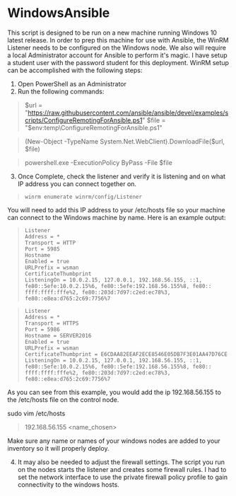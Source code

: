 # WindowsAnsible
This script is designed to be run on a new machine running Windows 10 latest release. In order to prep this machine for use with Ansible, the WinRM Listener needs to be configured on the Windows node. We also will require a local Administrator account for Ansible to perform it's magic. I have setup a student user with the password student for this deployment. WinRM setup can be accomplished with the following steps:
1. Open PowerShell as an Administrator
2. Run the following commands:
>   $url = "https://raw.githubusercontent.com/ansible/ansible/devel/examples/scripts/ConfigureRemotingForAnsible.ps1"
>   $file = "$env:temp\ConfigureRemotingForAnsible.ps1"

>   (New-Object -TypeName System.Net.WebClient).DownloadFile($url, $file)

>   powershell.exe -ExecutionPolicy ByPass -File $file

3. Once Complete, check the listener and verify it is listening and on what IP address you can connect together on. 
>     winrm enumerate winrm/config/Listener
You will need to add this IP address to your /etc/hosts file so your machine can connect to the Windows machine by name. Here is an example output:
>     Listener
>     Address = *
>     Transport = HTTP
>     Port = 5985
>     Hostname
>     Enabled = true
>     URLPrefix = wsman
>     CertificateThumbprint
>     ListeningOn = 10.0.2.15, 127.0.0.1, 192.168.56.155, ::1, fe80::5efe:10.0.2.15%6, fe80::5efe:192.168.56.155%8, fe80::
>     ffff:ffff:fffe%2, fe80::203d:7d97:c2ed:ec78%3, fe80::e8ea:d765:2c69:7756%7

>     Listener
>     Address = *
>     Transport = HTTPS
>     Port = 5986
>     Hostname = SERVER2016
>     Enabled = true
>     URLPrefix = wsman
>     CertificateThumbprint = E6CDAA82EEAF2ECE8546E05DB7F3E01AA47D76CE
>     ListeningOn = 10.0.2.15, 127.0.0.1, 192.168.56.155, ::1, fe80::5efe:10.0.2.15%6, fe80::5efe:192.168.56.155%8, fe80::
>     ffff:ffff:fffe%2, fe80::203d:7d97:c2ed:ec78%3, fe80::e8ea:d765:2c69:7756%7

As you can see from this example, you would add the ip 192.168.56.155 to the /etc/hosts file on the control node.

sudo vim /etc/hosts

>   192.168.56.155 <name_chosen>

Make sure any name or names of your windows nodes are added to your inventory so it will properly deploy.

4. It may also be needed to adjust the firewall settings. The script you run on the nodes starts the listener and creates some firewall rules. I had to set the network interface to use the private firewall policy profile to gain connectivity to the windows hosts. 
